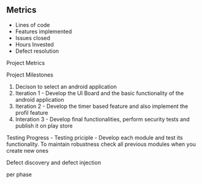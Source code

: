 Metrics
------------------
 - Lines of code
 - Features implemented
 - Issues closed
 - Hours Invested
 - Defect resolution
 
Project Metrics

Project Milestones
1. Decison to select an android application
2. Iteration 1 - Develop the UI Board and the basic functionality of the android application
3. Iteration 2 - Develop the timer based feature and also implement the profil feature
4. Interation 3 - Develop final functionalities, perform security tests and publish it on play store


Testing Progress - Testing priciple - Develop each module and test its functionality. To maintain robustness check all previous modules when you create new ones



Defect discovery and defect injection

per phase

